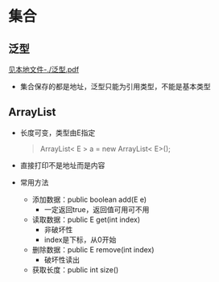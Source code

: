 # 集合

## 泛型
[见本地文件-./泛型.pdf](泛型.pdf)
- 集合保存的都是地址，泛型只能为引用类型，不能是基本类型
## ArrayList
- 长度可变，类型由E指定
    > ArrayList< E > a = new ArrayList< E>();

- 直接打印不是地址而是内容
 
- 常用方法
  - 添加数据：public boolean add(E e)
    - 一定返回true，返回值可用可不用
  - 读取数据：public E get(int index)
    - 非破坏性
    - index是下标，从0开始
  - 删除数据：public E remove(int index)
    - 破坏性读出
  - 获取长度：public int size()